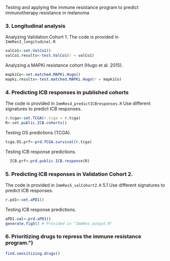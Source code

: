 Testing and applying the immune resistance program to predict immunotherapy resistance in melanoma


### 3. Longitudinal analysis
Analyzing Validation Cohort 1.
The code is provided in ```ImmRes3_longitudinal.R```

```R
valCo1<-set.ValCo1()
valCo1.results<-test.ValCo1(r = valCo1)
```
Analyzing a MAPKi resistance cohort (Hugo et al. 2015).
```R
mapkiCo<-set.matched.MAPKi.Hugo()
mapki.results<-test.matched.MAPKi.Hugo(r = mapkiCo)
```
### 4. Predicting ICB responses in published cohorts
The code is provided in ```ImmRes4_predictICBresponses.R```
Use different signatures to predict ICB responses.
```R
r.tcga<-set.TCGA(r.tcga = r.tcga)
R<-set.public.ICB.cohorts()
```
Testing OS predictions (TCGA).
```R
tcga.OS.prf<-prd.TCGA.survival(r.tcga)
```
Testing ICB response predictions.
```R
  ICB.prf<-prd.public.ICB.response(R)
```
### 5. Predicting ICB responses in Validation Cohort 2.
The code is provided in ```ImmRes5_valCohort2.R```
5.1 Use different signatures to predict ICB responses.
```R  
r.pd1<-set.aPD1()
```
Testing ICB response predictions.
```R  
aPD1.val<-prd.aPD1()
generate.fig5() # Provided in "ImmRes_output.R"
```
### 6. Prioritizing drugs to repress the immune resistance program.") 
```R
find.sensitizing.drugs()
```

